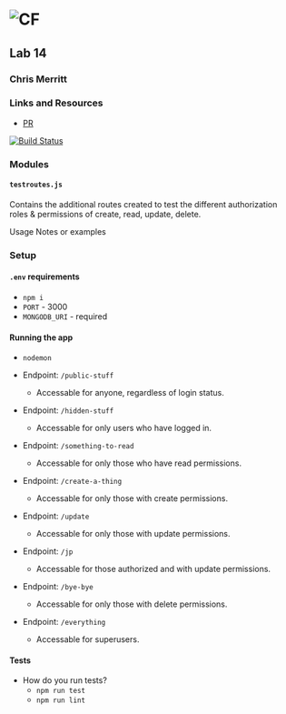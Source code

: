 ![CF](http://i.imgur.com/7v5ASc8.png)
=================================================

## Lab 14
### Chris Merritt
### Links and Resources
* [PR]()

[![Build Status](https://www.travis-ci.com/401-advanced-javascript-merritt/lab-14.svg?branch=master)](https://www.travis-ci.com/401-advanced-javascript-merritt/lab-14)

### Modules
#### `testroutes.js`
Contains the additional routes created to test the different authorization roles & permissions of create, read, update, delete.


Usage Notes or examples
### Setup
#### `.env` requirements
* `npm i`
* `PORT` - 3000
* `MONGODB_URI` - required
#### Running the app
* `nodemon`

* Endpoint: `/public-stuff`
  * Accessable for anyone, regardless of login status.

* Endpoint: `/hidden-stuff`
  * Accessable for only users who have logged in.

* Endpoint: `/something-to-read`
  * Accessable for only those who have read permissions.

* Endpoint: `/create-a-thing`
  * Accessable for only those with create permissions.

* Endpoint: `/update`
  * Accessable for only those with update permissions.

* Endpoint: `/jp`
  * Accessable for those authorized and with update permissions.

* Endpoint: `/bye-bye`
  * Accessable for only those with delete permissions.

* Endpoint: `/everything`
  * Accessable for superusers.
  
#### Tests
* How do you run tests?
  * `npm run test`
  * `npm run lint`
